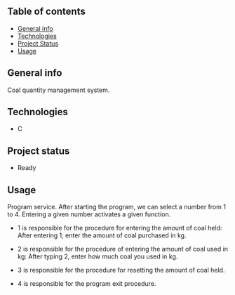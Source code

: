 ## Table of contents
* [General info](#General-info)
* [Technologies](#Technologies)
* [Project Status](Project-status)
* [Usage](#Usage)

## General info
Coal quantity management system.

## Technologies
* C

## Project status
- Ready

## Usage
Program service. After starting the program, we can select a number from 1 to 4. Entering a given number activates a given function.

- 1 is responsible for the procedure for entering the amount of coal held:
After entering 1, enter the amount of coal purchased in kg.

- 2 is responsible for the procedure of entering the amount of coal used in kg:
After typing 2, enter how much coal you used in kg.

- 3 is responsible for the procedure for resetting the amount of coal held.

- 4 is responsible for the program exit procedure.
